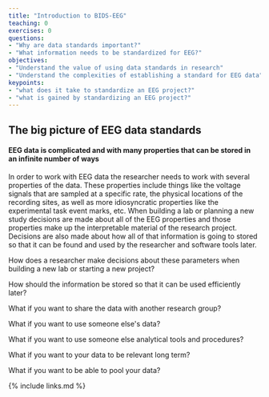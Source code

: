 ```yaml
---
title: "Introduction to BIDS-EEG"
teaching: 0
exercises: 0
questions:
- "Why are data standards important?"
- "What information needs to be standardized for EEG?"
objectives:
- "Understand the value of using data standards in research"
- "Understand the complexities of establishing a standard for EEG data"
keypoints:
- "what does it take to standardize an EEG project?"
- "what is gained by standardizing an EEG project?"
---
```


## The big picture of EEG data standards

#### **EEG data is complicated and with many properties that can be stored in an infinite number of ways**

In order to work with EEG data the researcher needs to work with several properties of the data. These properties include things like the voltage signals that are sampled at a specific rate, the physical locations of the recording sites, as well as more idiosyncratic properties like the experimental task event marks, etc. When building a lab or planning a new study decisions are made about all of the EEG properties and those properties make up the interpretable material of the research project. Decisions are also made about how all of that information is going to stored so that it can be found and used by the researcher and software tools later.

How does a researcher make decisions about these parameters when building a new lab or starting a new project?

How should the information be stored so that it can be used efficiently later?

What if you want to share the data with another research group?

What if you want to use someone else's data?

What if you want to use someone else analytical tools and procedures?

What if you want to your data to be relevant long term?

What if you want to be able to pool your data?

{% include links.md %}

